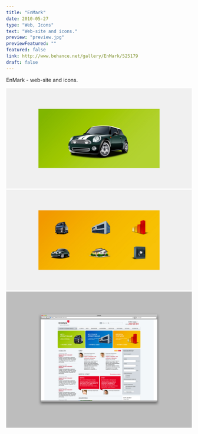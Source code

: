 ```yaml
---
title: "EnMark"
date: 2010-05-27
type: "Web, Icons"
text: "Web-site and icons."
preview: "preview.jpg"
previewFeatured: ""
featured: false
link: http://www.behance.net/gallery/EnMark/525179
draft: false
---
```

<div class="description">

EnMark - web-site and icons.

</div>

![](2.jpg)
![](3.jpg)
![](1.jpg)
